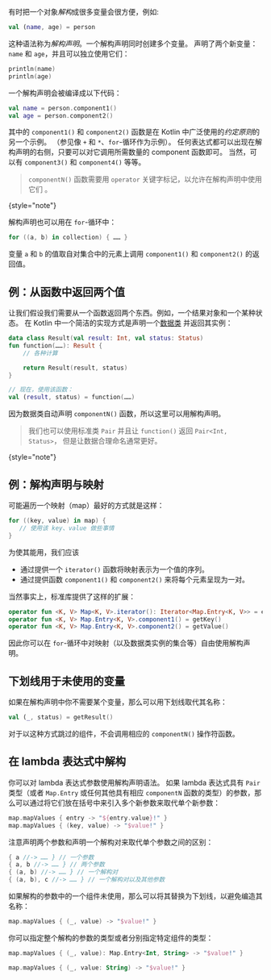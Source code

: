 [//]: # (title: 解构声明)

有时把一个对象*解构*成很多变量会很方便，例如:

```kotlin
val (name, age) = person
```

这种语法称为*解构声明*。一个解构声明同时创建多个变量。
声明了两个新变量： `name` 和 `age`，并且可以独立使用它们：

 ```kotlin
println(name)
println(age)
```

一个解构声明会被编译成以下代码：

```kotlin
val name = person.component1()
val age = person.component2()
```

其中的 `component1()` 和 `component2()` 函数是在 Kotlin 中广泛使用的*约定原则*的另一个示例。
（参见像 `+` 和 `*`、`for`-循环作为示例）。
任何表达式都可以出现在解构声明的右侧，只要可以对它调用所需数量的 component
函数即可。 当然，可以有 `component3()` 和 `component4()` 等等。

> `componentN()` 函数需要用 `operator` 关键字标记，以允许在解构声明中使用它们 
> 。
>
{style="note"}

解构声明也可以用在 `for`-循环中：

```kotlin
for ((a, b) in collection) { …… }
```

变量 `a` 和 `b` 的值取自对集合中的元素上调用 `component1()` 和 `component2()` 的返回值。 

## 例：从函数中返回两个值
 
让我们假设我们需要从一个函数返回两个东西。例如，一个结果对象和一个某种状态。
在 Kotlin 中一个简洁的实现方式是声明一个[数据类](data-classes.md) 并返回其实例：

```kotlin
data class Result(val result: Int, val status: Status)
fun function(……): Result {
    // 各种计算

    return Result(result, status)
}

// 现在，使用该函数：
val (result, status) = function(……)
```

因为数据类自动声明 `componentN()` 函数，所以这里可以用解构声明。

> 我们也可以使用标准类 `Pair` 并且让 `function()` 返回 `Pair<Int, Status>`，
> 但是让数据合理命名通常更好。
>
{style="note"}

## 例：解构声明与映射

可能遍历一个映射（map）最好的方式就是这样：

```kotlin
for ((key, value) in map) {
   // 使用该 key、value 做些事情
}
```

为使其能用，我们应该

* 通过提供一个 `iterator()` 函数将映射表示为一个值的序列。
* 通过提供函数 `component1()` 和 `component2()` 来将每个元素呈现为一对。
  
当然事实上，标准库提供了这样的扩展：

```kotlin
operator fun <K, V> Map<K, V>.iterator(): Iterator<Map.Entry<K, V>> = entrySet().iterator()
operator fun <K, V> Map.Entry<K, V>.component1() = getKey()
operator fun <K, V> Map.Entry<K, V>.component2() = getValue()
```

因此你可以在 `for`-循环中对映射（以及数据类实例的集合等）自由使用解构声明。

## 下划线用于未使用的变量

如果在解构声明中你不需要某个变量，那么可以用下划线取代其名称：

```kotlin
val (_, status) = getResult()
```

对于以这种方式跳过的组件，不会调用相应的 `componentN()` 操作符函数。

## 在 lambda 表达式中解构

你可以对 lambda 表达式参数使用解构声明语法。
如果 lambda 表达式具有 `Pair` 类型（或者 `Map.Entry` 或任何其他具有相应 `componentN` 
函数的类型）的参数，那么可以通过将它们放在括号中来引入多个新参数来取代单个新参数：   

```kotlin
map.mapValues { entry -> "${entry.value}!" }
map.mapValues { (key, value) -> "$value!" }
```

注意声明两个参数和声明一个解构对来取代单个参数之间的区别：  

```kotlin
{ a //-> …… } // 一个参数
{ a, b //-> …… } // 两个参数
{ (a, b) //-> …… } // 一个解构对
{ (a, b), c //-> …… } // 一个解构对以及其他参数
```

如果解构的参数中的一个组件未使用，那么可以将其替换为下划线，以避免编造其名称：

```kotlin
map.mapValues { (_, value) -> "$value!" }
```

你可以指定整个解构的参数的类型或者分别指定特定组件的类型：

```kotlin
map.mapValues { (_, value): Map.Entry<Int, String> -> "$value!" }

map.mapValues { (_, value: String) -> "$value!" }
```

